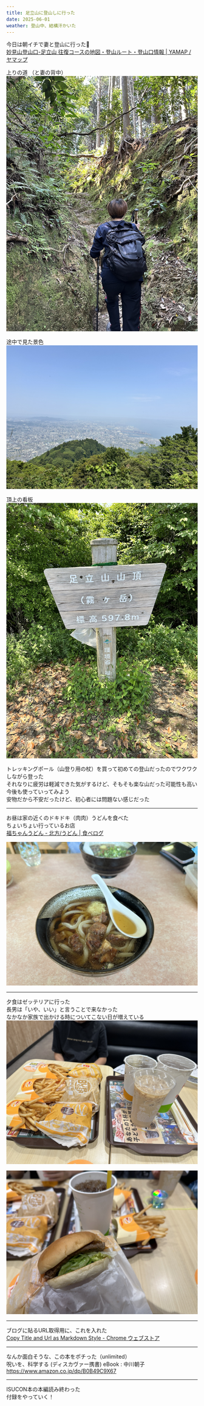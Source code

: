 ```yaml
---
title: 足立山に登山しに行った
date: 2025-06-01
weather: 登山中、結構汗かいた
---
```

今日は朝イチで妻と登山に行った🗻  
[妙見山登山口-足立山 往復コースの地図・登山ルート・登山口情報 | YAMAP / ヤマップ](https://yamap.com/model-courses/1167)

上りの道  （と妻の背中）  
![Image](../../assets/diary-20250601090405.jpeg)

途中で見た景色  
![Image](../../assets/diary-20250601090439.jpeg)

頂上の看板  
![Image](../../assets/diary-20250601090455.jpeg)

トレッキングポール（山登り用の杖）を買って初めての登山だったのでワクワクしながら登った  
それなりに疲労は軽減できた気がするけど、そもそも楽な山だった可能性も高い  
今後も使っていってみよう  
安物だから不安だったけど、初心者には問題ない感じだった

---

お昼は家の近くのドキドキ（肉肉）うどんを食べた  
ちょいちょい行っているお店  
[福ちゃんうどん - 北方/うどん | 食べログ](https://tabelog.com/fukuoka/A4004/A400502/40031673/)

![Image](../../assets/diary-20250601090328.jpeg)

---

夕食はゼッテリアに行った  
長男は「いや、いい」と言うことで来なかった  
なかなか家族で出かける時についてこない日が増えている  
![Image](../../assets/diary-20250601090257.jpeg)

![Image](../../assets/diary-20250601090226.jpeg)

---

ブログに貼るURL取得用に、これを入れた  
[Copy Title and Url as Markdown Style - Chrome ウェブストア](https://chromewebstore.google.com/detail/copy-title-and-url-as-mar/fpmbiocnfbjpajgeaicmnjnnokmkehil?hl=ja)

---

なんか面白そうな、この本をポチった（unlimited）  
呪いを、科学する (ディスカヴァー携書) eBook : 中川朝子  
https://www.amazon.co.jp/dp/B0B49C9X67

---

ISUCON本の本編読み終わった  
付録をやっていく！
